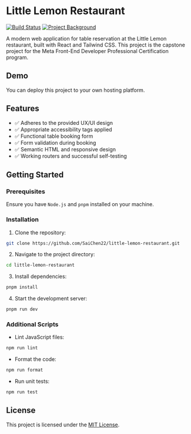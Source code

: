 # Little Lemon Restaurant

[![Build Status](https://img.shields.io/github/actions/workflow/status/SaiChen22/little-lemon-restaurant/ut.yml?branch=main)](https://github.com/SaiChen22/little-lemon-restaurant/actions/workflows/ut.yml)
[![Project Background](https://img.shields.io/badge/Capstone_Project_-Meta_Frontend_Developer-2a73cc)](https://coursera.org/share/7fac44fbba3ed1449f894efc63c75116)

A modern web application for table reservation at the Little Lemon restaurant, built with React and Tailwind CSS. This project is the capstone project for the Meta Front-End Developer Professional Certification program.

## Demo

You can deploy this project to your own hosting platform.

## Features

- ✅ Adheres to the provided UX/UI design
- ✅ Appropriate accessibility tags applied
- ✅ Functional table booking form
- ✅ Form validation during booking
- ✅ Semantic HTML and responsive design
- ✅ Working routers and successful self-testing

## Getting Started

### Prerequisites

Ensure you have `Node.js` and `pnpm` installed on your machine.

### Installation

1. Clone the repository:

```sh
git clone https://github.com/SaiChen22/little-lemon-restaurant.git
```

2. Navigate to the project directory:

```sh
cd little-lemon-restaurant
```

3. Install dependencies:

```sh
pnpm install
```

4. Start the development server:

```sh
pnpm run dev
```

### Additional Scripts

- Lint JavaScript files:

```sh
npm run lint
```

- Format the code:

```sh
npm run format
```

- Run unit tests:

```sh
npm run test
```

## License

This project is licensed under the [MIT License](LICENSE).
